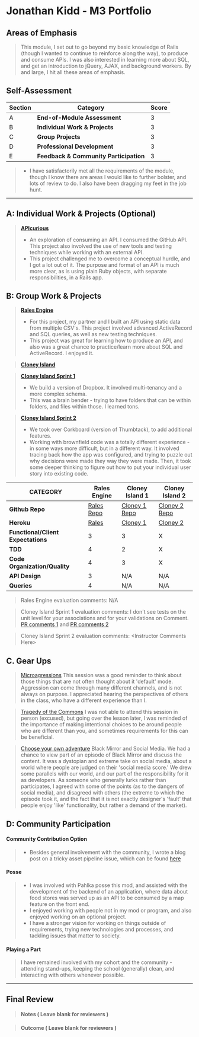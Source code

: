 # Jonathan Kidd - M3 Portfolio

## Areas of Emphasis

> This module, I set out to go beyond my basic knowledge of Rails (though I wanted to continue to reinforce along the way), to produce and consume APIs. I was also interested in learning more about SQL, and get an introduction to jQuery, AJAX, and background workers. By and large, I hit all these areas of emphasis.

## Self-Assessment

| Section | Category | Score |
| --- | ----- | --- |
| A | **End-of-Module Assessment** | 3 |
| B | **Individual Work & Projects** | 3 |
| C | **Group Projects** | 3 |
| D | **Professional Development** | 3 |
| E | **Feedback & Community Participation** | 3 |

>* I have satisfactorily met all the requirements of the module, though I know there are areas I would like to further bolster, and lots of review to do. I also have been dragging my feet in the job hunt.

-----------------------

## A: Individual Work & Projects (Optional)

> **[APIcurious](http://backend.turing.io/module3/projects/apicurious)**
>* An exploration of consuming an API. I consumed the GitHub API. This project also involved the use of new tools and testing techniques while working with an external API.
>* This project challenged me to overcome a conceptual hurdle, and I got a lot out of it. The purpose and format of an API is much more clear, as is using plain Ruby objects, with separate responsibilities, in a Rails app.


## B: Group Work & Projects

> **[Rales Engine](http://backend.turing.io/module3/projects/rails_engine)**
>* For this project, my partner and I built an API using static data from multiple CSV's. This project involved advanced ActiveRecord and SQL queries, as well as new testing techniques.
>* This project was great for learning how to produce an API, and also was a great chance to practice/learn more about SQL and ActiveRecord. I enjoyed it.

> **[Cloney Island](http://backend.turing.io/module3/projects/cloney_island/cloney_island)**

> **[Cloney Island Sprint 1](https://github.com/jk1dd/grab_bag)**
>* We build a version of Dropbox. It involved multi-tenancy and a more complex schema.
>* This was a brain bender - trying to have folders that can be within folders, and files within those. I learned tons.

> **[Cloney Island Sprint 2](https://github.com/josh-works/corkboard)**
>* We took over Corkboard (version of Thumbtack), to add additional features.
>* Working with brownfield code was a totally different experience - in some ways more difficult, but in a different way. It involved tracing back how the app was configured, and trying to puzzle out why decisions were made they way they were made. Then, it took some deeper thinking to figure out how to put your individual user story into existing code.

| CATEGORY | Rales Engine | Cloney Island 1 | Cloney Island 2 |
| --- | --- | --- | --- |
| **Github Repo** | [Rales Repo](https://github.com/jk1dd/rales-engine) | [Cloney 1 Repo](https://github.com/jk1dd/grab_bag) | [Cloney 2 Repo](https://github.com/josh-works/corkboard) |
| **Heroku** | [Rales](https://) | [Cloney 1](https://) | [Cloney 2](https://corkboarded.herokuapp.com/) |
| **Functional/Client Expectations** | 3 | 3 | X |
| **TDD** | 4 | 2 | X |
| **Code Organization/Quality** | 4 | 3 | X |
| **API Design** | 3 | N/A | N/A |
| **Queries** | 4 | N/A | N/A |

> Rales Engine evaluation comments:
N/A

> Cloney Island Sprint 1 evaluation comments:
I don't see tests on the unit level for your associations and for your validations on Comment. [PR comments 1](https://github.com/glassjoseph/grab_bag/pull/33#pullrequestreview-40546032) and [PR comments 2](https://github.com/glassjoseph/grab_bag/pull/38#pullrequestreview-40544726)

> Cloney Island Sprint 2 evaluation comments:
\<Instructor Comments Here>

## C. **Gear Ups**

> [Microagressions](https://github.com/turingschool/gear-up/blob/master/microaggressions_original.markdown)
This session was a good reminder to think about those things that are not often thought about it 'default' mode. Aggression can come through many different channels, and is not always on purpose. I appreciated hearing the perspectives of others in the class, who have a different experience than I.

> [Tragedy of the Commons](https://github.com/turingschool/gear-up/blob/master/tragedy_of_the_commons.markdown)
I was not able to attend this session in person (excused), but going over the lesson later, I was reminded of the importance of making intentional choices to be around people who are different than you, and sometimes requirements for this can be beneficial.

> [Choose your own adventure](https://github.com/turingschool/gear-up/)
Black Mirror and Social Media. We had a chance to view part of an episode of Black Mirror and discuss the content. It was a dystopian and extreme take on social media, about a world where people are judged on their 'social media score.' We drew some parallels with our world, and our part of the responsibility for it as developers. As someone who generally lurks rather than participates, I agreed with some of the points (as to the dangers of social media), and disagreed with others (the extreme to which the episode took it, and the fact that it is not exactly designer's 'fault' that people enjoy 'like' functionality, but rather a demand of the market).


## D: Community Participation

#### **Community Contribution Option**
>* Besides general involvement with the community, I wrote a blog post on a tricky asset pipeline issue, which can be found [here](https://medium.com/@jklafdjklveo/troubleshooting-the-un-troubleshootable-in-rails-5-0-1-3bd2c60d367e)

#### **Posse**
  >* I was involved with Pahlka posse this mod, and assisted with the development of the backend of an application, where data about food stores was served up as an API to be consumed by a map feature on the front end.
  >* I enjoyed working with people not in my mod or program, and also enjoyed working on an optional project.
  >* I have a stronger vision for working on things outside of requirements, trying new technologies and processes, and tackling issues that matter to society.

#### **Playing a Part**

> I have remained involved with my cohort and the community - attending stand-ups, keeping the school (generally) clean, and interacting with others whenever possible.

------------------

## Final Review

> #### Notes ( Leave blank for reviewers )

> #### Outcome ( Leave blank for reviewers )
